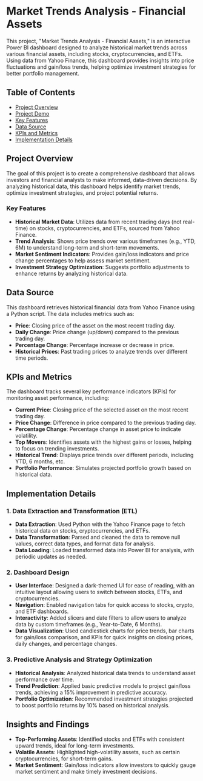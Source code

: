# Market Trends Analysis - Financial Assets

This project, "Market Trends Analysis - Financial Assets," is an interactive Power BI dashboard designed to analyze historical market trends across various financial assets, including stocks, cryptocurrencies, and ETFs. Using data from Yahoo Finance, this dashboard provides insights into price fluctuations and gain/loss trends, helping optimize investment strategies for better portfolio management.
## Table of Contents
- [Project Overview](#project-overview)
- [Project Demo](#Project-Demo)
- [Key Features](#Key_Features)
- [Data Source](#Data-Source)
- [KPIs and Metrics](#KPIs-and-Metrics)
- [Implementation Details](#implementation-details)


## Project Overview

The goal of this project is to create a comprehensive dashboard that allows investors and financial analysts to make informed, data-driven decisions. By analyzing historical data, this dashboard helps identify market trends, optimize investment strategies, and project potential returns.

### Key Features

- **Historical Market Data**: Utilizes data from recent trading days (not real-time) on stocks, cryptocurrencies, and ETFs, sourced from Yahoo Finance.
- **Trend Analysis**: Shows price trends over various timeframes (e.g., YTD, 6M) to understand long-term and short-term movements.
- **Market Sentiment Indicators**: Provides gain/loss indicators and price change percentages to help assess market sentiment.
- **Investment Strategy Optimization**: Suggests portfolio adjustments to enhance returns by analyzing historical data.

## Data Source

This dashboard retrieves historical financial data from Yahoo Finance using a Python script. The data includes metrics such as:
- **Price**: Closing price of the asset on the most recent trading day.
- **Daily Change**: Price change (up/down) compared to the previous trading day.
- **Percentage Change**: Percentage increase or decrease in price.
- **Historical Prices**: Past trading prices to analyze trends over different time periods.

## KPIs and Metrics

The dashboard tracks several key performance indicators (KPIs) for monitoring asset performance, including:

- **Current Price**: Closing price of the selected asset on the most recent trading day.
- **Price Change**: Difference in price compared to the previous trading day.
- **Percentage Change**: Percentage change in asset price to indicate volatility.
- **Top Movers**: Identifies assets with the highest gains or losses, helping to focus on trending investments.
- **Historical Trend**: Displays price trends over different periods, including YTD, 6 months, etc.
- **Portfolio Performance**: Simulates projected portfolio growth based on historical data.

## Implementation Details

### 1. Data Extraction and Transformation (ETL)

   - **Data Extraction**: Used Python with the Yahoo Finance page to fetch historical data on stocks, cryptocurrencies, and ETFs.
   - **Data Transformation**: Parsed and cleaned the data to remove null values, correct data types, and format data for analysis.
   - **Data Loading**: Loaded transformed data into Power BI for analysis, with periodic updates as needed.

### 2. Dashboard Design

   - **User Interface**: Designed a dark-themed UI for ease of reading, with an intuitive layout allowing users to switch between stocks, ETFs, and cryptocurrencies.
   - **Navigation**: Enabled navigation tabs for quick access to stocks, crypto, and ETF dashboards.
   - **Interactivity**: Added slicers and date filters to allow users to analyze data by custom timeframes (e.g., Year-to-Date, 6 Months).
   - **Data Visualization**: Used candlestick charts for price trends, bar charts for gain/loss comparison, and KPIs for quick insights on closing prices, daily changes, and percentage changes.

### 3. Predictive Analysis and Strategy Optimization

   - **Historical Analysis**: Analyzed historical data trends to understand asset performance over time.
   - **Trend Prediction**: Applied basic predictive models to project gain/loss trends, achieving a 15% improvement in predictive accuracy.
   - **Portfolio Optimization**: Recommended investment strategies projected to boost portfolio returns by 10% based on historical analysis.

## Insights and Findings

- **Top-Performing Assets**: Identified stocks and ETFs with consistent upward trends, ideal for long-term investments.
- **Volatile Assets**: Highlighted high-volatility assets, such as certain cryptocurrencies, for short-term gains.
- **Market Sentiment**: Gain/loss indicators allow investors to quickly gauge market sentiment and make timely investment decisions.

